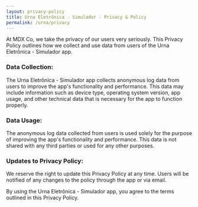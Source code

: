 ```yaml
---
layout: privacy-policy
title: Urna Eletrônica - Simulador - Privacy & Policy
permalink: /urna/privacy
---
```


<p class="text-sm text-gray-700">At MDX Co, we take the privacy of our users very seriously. This Privacy Policy outlines how we collect and use data from users of the Urna Eletrônica - Simulador app.</p>

<h3 class="text-5xl font-bold tracking-tight text-gray-700 my-4">Data Collection:</h3>

<p class="text-sm text-gray-700 leading-relaxed">The Urna Eletrônica - Simulador app collects anonymous log data from users to improve the app's functionality and performance. This data may include information such as device type, operating system version, app usage, and other technical data that is necessary for the app to function properly.</p>

<h3 class="text-5xl font-bold tracking-tight text-gray-700 my-4">Data Usage:</h3>

<p class="text-sm text-gray-700 leading-relaxed">The anonymous log data collected from users is used solely for the purpose of improving the app's functionality and performance. This data is not shared with any third parties or used for any other purposes.</p>

<h3 class="text-5xl font-bold tracking-tight text-gray-700 my-4">Updates to Privacy Policy:</h3>

<p class="text-sm text-gray-700 leading-relaxed">We reserve the right to update this Privacy Policy at any time. Users will be notified of any changes to the policy through the app or via email.</p>

<p class="text-sm text-gray-700 leading-relaxed">By using the Urna Eletrônica - Simulador app, you agree to the terms outlined in this Privacy Policy.</p>
